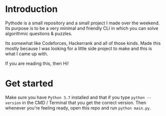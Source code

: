 # Introduction

Pythode is a small repository and a small project I made over the weekend.
Its purpose is to be a very minimal and friendly CLI in which you can 
solve algorithmic questions & puzzles.

Its somewhat like Codeforces, Hackerrank and all of those kinds.
Made this mostly because I was looking for a little side project
to make and this is what I came up with.

If you are reading this, then Hi!

# Get started
Make sure you have `Python 3.7` installed and that if you type `python --version` in the CMD / Terminal
that you get the correct version. Then whenever you're feeling ready, open this repo and run
`python main.py`.
